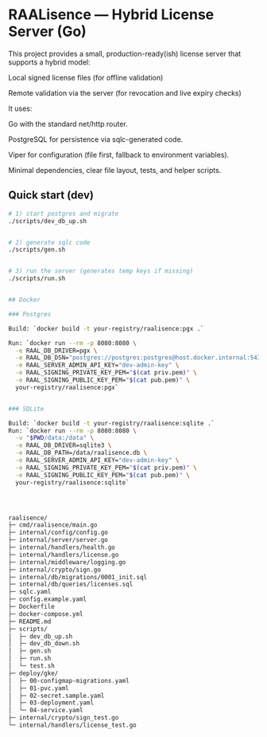 # RAALisence — Hybrid License Server (Go)

This project provides a small, production-ready(ish) license server that supports a hybrid model:

Local signed license files (for offline validation)

Remote validation via the server (for revocation and live expiry checks)

It uses:

Go with the standard net/http router.

PostgreSQL for persistence via sqlc-generated code.

Viper for configuration (file first, fallback to environment variables).

Minimal dependencies, clear file layout, tests, and helper scripts.

## Quick start (dev)


```bash
# 1) start postgres and migrate
./scripts/dev_db_up.sh


# 2) generate sqlc code
./scripts/gen.sh


# 3) run the server (generates temp keys if missing)
./scripts/run.sh


## Docker 

### Postgres

Build: `docker build -t your-registry/raalisence:pgx .`

Run: `docker run --rm -p 8080:8080 \
  -e RAAL_DB_DRIVER=pgx \
  -e RAAL_DB_DSN="postgres://postgres:postgres@host.docker.internal:5432/raalisence?sslmode=disable" \
  -e RAAL_SERVER_ADMIN_API_KEY="dev-admin-key" \
  -e RAAL_SIGNING_PRIVATE_KEY_PEM="$(cat priv.pem)" \
  -e RAAL_SIGNING_PUBLIC_KEY_PEM="$(cat pub.pem)" \
  your-registry/raalisence:pgx`


### SQLite

Build: `docker build -t your-registry/raalisence:sqlite .`
Run: `docker run --rm -p 8080:8080 \
  -v "$PWD/data:/data" \
  -e RAAL_DB_DRIVER=sqlite3 \
  -e RAAL_DB_PATH=/data/raalisence.db \
  -e RAAL_SERVER_ADMIN_API_KEY="dev-admin-key" \
  -e RAAL_SIGNING_PRIVATE_KEY_PEM="$(cat priv.pem)" \
  -e RAAL_SIGNING_PUBLIC_KEY_PEM="$(cat pub.pem)" \
  your-registry/raalisence:sqlite`




raalisence/
├─ cmd/raalisence/main.go
├─ internal/config/config.go
├─ internal/server/server.go
├─ internal/handlers/health.go
├─ internal/handlers/license.go
├─ internal/middleware/logging.go
├─ internal/crypto/sign.go
├─ internal/db/migrations/0001_init.sql
├─ internal/db/queries/licenses.sql
├─ sqlc.yaml
├─ config.example.yaml
├─ Dockerfile
├─ docker-compose.yml
├─ README.md
├─ scripts/
│  ├─ dev_db_up.sh
│  ├─ dev_db_down.sh
│  ├─ gen.sh
│  ├─ run.sh
│  └─ test.sh
├─ deploy/gke/
│  ├─ 00-configmap-migrations.yaml
│  ├─ 01-pvc.yaml
│  ├─ 02-secret.sample.yaml
│  ├─ 03-deployment.yaml
│  └─ 04-service.yaml
├─ internal/crypto/sign_test.go
└─ internal/handlers/license_test.go